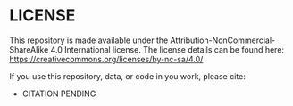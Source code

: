 # LICENSE
This repository is made available under the Attribution-NonCommercial-ShareAlike 4.0 International license. The license details can be found here: https://creativecommons.org/licenses/by-nc-sa/4.0/

If you use this repository, data, or code in you work, please cite:
- CITATION PENDING
